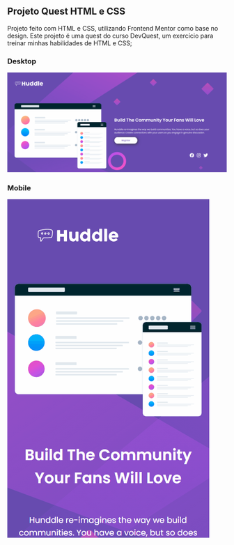 ## Projeto Quest HTML e CSS

Projeto feito com HTML e CSS, utilizando Frontend Mentor como base no design.
Este projeto é uma quest do curso DevQuest, um exercício para treinar minhas habilidades de HTML e CSS;

### Desktop
<img src="src/images/giftela-desktop.gif">

### Mobile
<img src="src/images/giftela-mobile.gif">